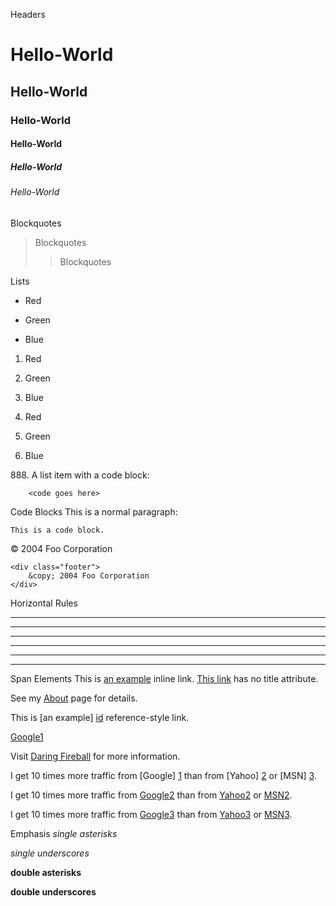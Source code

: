 Headers
# Hello-World
## Hello-World
### Hello-World
#### Hello-World
##### Hello-World
###### Hello-World

Blockquotes
>Blockquotes
>>Blockquotes

Lists
* Red
+ Green
- Blue

1. Red
2. Green
4. Blue

4. Red

5. Green

8. Blue

888\. A list item with a code block:

        <code goes here>


Code Blocks
This is a normal paragraph:

    This is a code block.

<div class="footer">
    &copy; 2004 Foo Corporation
</div>

    <div class="footer">
        &copy; 2004 Foo Corporation
    </div>

Horizontal Rules
* * *
***
*****
- - -
---------------------------------------
_ _ _

Span Elements
This is [an example](http://example.com/ "Title") inline link.
[This link](http://example.net/) has no title attribute.

See my [About](/about/) page for details.

This is [an example] [id] reference-style link.

[id]: http://example.com/  "Optional Title Here"

[Google1][]

[Google1]: http://google.com/

Visit [Daring Fireball][] for more information.

[Daring Fireball]: http://daringfireball.net/

I get 10 times more traffic from [Google] [1] than from
[Yahoo] [2] or [MSN] [3].

  [1]: http://google.com/        "Google"
  [2]: http://search.yahoo.com/  "Yahoo Search"
  [3]: http://search.msn.com/    "MSN Search"

I get 10 times more traffic from [Google2][] than from
[Yahoo2][] or [MSN2][].

  [google2]: http://google.com/        "Google"
  [yahoo2]:  http://search.yahoo.com/  "Yahoo Search"
  [msn2]:    http://search.msn.com/    "MSN Search"

I get 10 times more traffic from [Google3](http://google.com/ "Google")
than from [Yahoo3](http://search.yahoo.com/ "Yahoo Search") or
[MSN3](http://search.msn.com/ "MSN Search").

Emphasis
*single asterisks*

_single underscores_

**double asterisks**

__double underscores__
